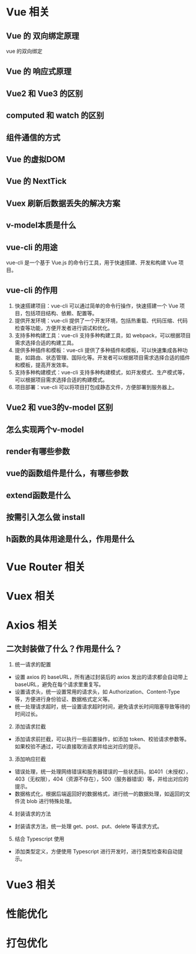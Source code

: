 # Vue 相关
## Vue 的 双向绑定原理
vue 的双向绑定
## Vue 的 响应式原理
## Vue2 和 Vue3 的区别
## computed 和 watch 的区别
## 组件通信的方式
## Vue 的虚拟DOM
## Vue 的 NextTick 
## Vuex 刷新后数据丢失的解决方案
## v-model本质是什么
## vue-cli 的用途
vue-cli 是一个基于 Vue.js 的命令行工具，用于快速搭建、开发和构建 Vue 项目。
## vue-cli 的作用
1. 快速搭建项目：vue-cli 可以通过简单的命令行操作，快速搭建一个 Vue 项目，包括项目结构、依赖、配置等。
2. 提供开发环境：vue-cli 提供了一个开发环境，包括热重载、代码压缩、代码检查等功能，方便开发者进行调试和优化。
3. 支持多种构建工具：vue-cli 支持多种构建工具，如 webpack，可以根据项目需求选择合适的构建工具。
4. 提供多种插件和模板：vue-cli 提供了多种插件和模板，可以快速集成各种功能，如路由、状态管理、国际化等。开发者可以根据项目需求选择合适的插件和模板，提高开发效率。
5. 支持多种构建模式：vue-cli 支持多种构建模式，如开发模式、生产模式等，可以根据项目需求选择合适的构建模式。
6. 项目部署：vue-cli 可以将项目打包成静态文件，方便部署到服务器上。

## Vue2 和 vue3的v-model 区别
## 怎么实现两个v-model

## render有哪些参数

## vue的函数组件是什么，有哪些参数

## extend函数是什么

## 按需引入怎么做 install

## h函数的具体用途是什么，作用是什么

# Vue Router 相关


# Vuex 相关

# Axios 相关
## 二次封装做了什么？作用是什么？
1. 统一请求的配置
* 设置 axios 的 baseURL，所有通过封装后的 axios 发出的请求都会自动带上baseURL，避免在每个请求里重复写。
* 设置请求头，统一设置常用的请求头，如 Authorization、Content-Type 等，方便进行身份验证、数据格式定义等。
* 统一处理请求超时，统一设置请求超时时间，避免请求长时间阻塞导致等待的时间过长。

2. 添加请求拦截
* 添加请求前拦截，可以执行一些前置操作，如添加 token、校验请求参数等。如果校验不通过，可以直接取消请求并给出对应的提示。

3. 添加响应拦截
* 错误处理，统一处理网络错误和服务器错误的一些状态码，如401（未授权），403（无权限），404（资源不存在），500（服务器错误）等，并给出对应的提示。
* 数据格式化，根据后端返回好的数据格式，进行统一的数据处理，如返回的文件流 blob 进行特殊处理。
  
4. 封装请求的方法
* 封装请求方法，统一处理 get、post、put、delete 等请求方式。

5. 结合 Typescript 使用
* 添加类型定义，方便使用 Typescript 进行开发时，进行类型检查和自动提示。


# Vue3 相关


# 性能优化

# 打包优化


